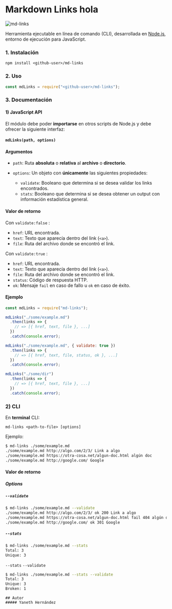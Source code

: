 # Markdown Links hola

![md-links](https://sandmann.co/wp-content/uploads/Was-ist-Markdown-Cover.jpg)

Herramienta ejecutable en línea de comando (CLI), desarrollada en [Node.js](https://nodejs.org/es/), entorno de ejecución para JavaScript.

### 1. Instalación
`npm install <github-user>/md-links`

### 2. Uso
```js
const mdLinks = require("<github-user>/md-links");
```

### 3. Documentación

#### 1) JavaScript API

El módulo debe poder **importarse** en otros scripts de Node.js y debe ofrecer la
siguiente interfaz:

#### `mdLinks(path, options)`

#### Argumentos

* `path`: Ruta **absoluta** o **relativa** al **archivo** o **directorio**.

* `options`: Un objeto con **únicamente** las siguientes propiedades:
  - `validate`: Booleano que determina si se desea validar los links encontrados.
  - `stats`: Booleano que determina si se desea obtener un output con información estadística general.

#### Valor de retorno

Con `validate:false` :

* `href`: URL encontrada.
* `text`: Texto que aparecía dentro del link (`<a>`).
* `file`: Ruta del archivo donde se encontró el link.

Con `validate:true` :

* `href`: URL encontrada.
* `text`: Texto que aparecía dentro del link (`<a>`).
* `file`: Ruta del archivo donde se encontró el link.
* `status`: Código de respuesta HTTP.
* `ok`: Mensaje `fail` en caso de fallo u `ok` en caso de éxito.

#### Ejemplo 

```js
const mdLinks = require("md-links");

mdLinks("./some/example.md")
  .then(links => {
    // => [{ href, text, file }, ...]
  })
  .catch(console.error);

mdLinks("./some/example.md", { validate: true })
  .then(links => {
    // => [{ href, text, file, status, ok }, ...]
  })
  .catch(console.error);

mdLinks("./some/dir")
  .then(links => {
    // => [{ href, text, file }, ...]
  })
  .catch(console.error);
```

### 2) CLI 

En **terminal** CLI:

`md-links <path-to-file> [options]`

Ejemplo:

```sh
$ md-links ./some/example.md
./some/example.md http://algo.com/2/3/ Link a algo
./some/example.md https://otra-cosa.net/algun-doc.html algún doc
./some/example.md http://google.com/ Google
```

#### Valor de retorno

##### Options

##### `--validate`
```sh
$ md-links ./some/example.md --validate
./some/example.md http://algo.com/2/3/ ok 200 Link a algo
./some/example.md https://otra-cosa.net/algun-doc.html fail 404 algún doc
./some/example.md http://google.com/ ok 301 Google
```

##### `--stats`

```sh
$ md-links ./some/example.md --stats
Total: 3
Unique: 3
```

`--stats` `--validate` 

```sh
$ md-links ./some/example.md --stats --validate
Total: 3
Unique: 3
Broken: 1
```
~~~~
## Autor
##### Yaneth Hernández
~~~~